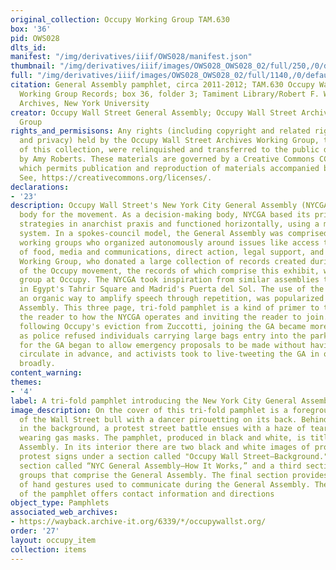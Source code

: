 ```yaml
---
original_collection: Occupy Working Group TAM.630
box: '36'
pid: OWS028
dlts_id:
manifest: "/img/derivatives/iiif/OWS028/manifest.json"
thumbnail: "/img/derivatives/iiif/images/OWS028_OWS028_02/full/250,/0/default.jpg"
full: "/img/derivatives/iiif/images/OWS028_OWS028_02/full/1140,/0/default.jpg"
citation: General Assembly pamphlet, circa 2011-2012; TAM.630 Occupy Wall Street Archives
  Working Group Records; box 36, folder 3; Tamiment Library/Robert F. Wagner Labor
  Archives, New York University
creator: Occupy Wall Street General Assembly; Occupy Wall Street Archives Working
  Group
rights_and_permisisons: Any rights (including copyright and related rights to publicity
  and privacy) held by the Occupy Wall Street Archives Working Group, the creator
  of this collection, were relinquished and transferred to the public domain in 2013
  by Amy Roberts. These materials are governed by a Creative Commons CC0 license,
  which permits publication and reproduction of materials accompanied by full attribution.
  See, https://creativecommons.org/licenses/.
declarations:
- '23'
description: Occupy Wall Street's New York City General Assembly (NYCGA) was the decision-making
  body for the movement. As a decision-making body, NYCGA based its principles and
  strategies in anarchist praxis and functioned horizontally, using a modified-consensus-based
  system. In a spokes-council model, the General Assembly was comprised of multiple
  working groups who organized autonomously around issues like access to/distribution
  of food, media and communications, direct action, legal support, and more. The Archives
  Working Group, who donated a large collection of records created during the course
  of the Occupy movement, the records of which comprise this exhibit, were one such
  group at Occupy. The NYCGA took inspiration from similar assemblies that operated
  in Egypt's Tahrir Square and Madrid's Puerta del Sol. The use of the "people's mic,"
  an organic way to amplify speech through repetition, was popularized at the General
  Assembly. This three page, tri-fold pamphlet is a kind of primer to the NYCGA, introducing
  the reader to how the NYCGA operates and inviting the reader to join. In the weeks
  following Occupy's eviction from Zuccotti, joining the GA became more challenging
  as police refused individuals carrying large bags entry into the park. Facilitators
  for the GA began to allow emergency proposals to be made without having them first
  circulate in advance, and activists took to live-tweeting the GA in order to communicate
  broadly.
content_warning:
themes:
- '4'
label: A tri-fold pamphlet introducing the New York City General Assembly
image_description: On the cover of this tri-fold pamphlet is a foregrounded image
  of the Wall Street bull with a dancer pirouetting on its back. Behind the bull,
  in the background, a protest street battle ensues with a haze of teargas and protestors
  wearing gas masks. The pamphlet, produced in black and white, is titled NYC General
  Assembly. In its interior there are two black and white images of protestors holding
  protest signs under a section called "Occupy Wall Street—Background." There is a
  section called “NYC General Assembly—How It Works,” and a third section on the various
  groups that comprise the General Assembly. The final section provides four photographs
  of hand gestures used to communicate during the General Assembly. The back page
  of the pamphlet offers contact information and directions
object_type: Pamphlets
associated_web_archives:
- https://wayback.archive-it.org/6339/*/occupywallst.org/
order: '27'
layout: occupy_item
collection: items
---
```

